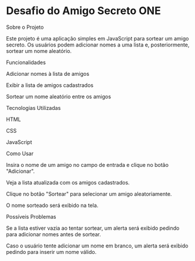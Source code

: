 ﻿# Desafio do Amigo Secreto ONE
 
Sobre o Projeto

Este projeto é uma aplicação simples em JavaScript para sortear um amigo secreto. Os usuários podem adicionar nomes a uma lista e, posteriormente, sortear um nome aleatório.

Funcionalidades

Adicionar nomes à lista de amigos

Exibir a lista de amigos cadastrados

Sortear um nome aleatório entre os amigos

Tecnologias Utilizadas

HTML

CSS

JavaScript

Como Usar

Insira o nome de um amigo no campo de entrada e clique no botão "Adicionar".

Veja a lista atualizada com os amigos cadastrados.

Clique no botão "Sortear" para selecionar um amigo aleatoriamente.

O nome sorteado será exibido na tela.

Possíveis Problemas

Se a lista estiver vazia ao tentar sortear, um alerta será exibido pedindo para adicionar nomes antes de sortear.

Caso o usuário tente adicionar um nome em branco, um alerta será exibido pedindo para inserir um nome válido.
